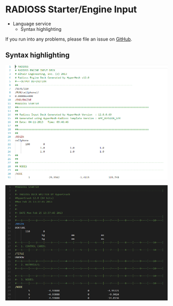 # RADIOSS Starter/Engine Input

- Language service
  - Syntax highlighting

If you run into any problems, please file an issue on [GitHub](https://github.com/sleutho/radioss).

## Syntax highlighting
![Syntax highlighting](https://github.com/sleutho/radioss/raw/master/images/syntax-highlight-1.png)

![Syntax highlighting](https://github.com/sleutho/radioss/raw/master/images/syntax-highlight-2.png)
